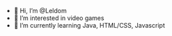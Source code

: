 - 👋 Hi, I’m @Leldom
- 👀 I’m interested in video games
- 🌱 I’m currently learning Java, HTML/CSS, Javascript

<!---
Leldom/Leldom is a ✨ special ✨ repository because its `README.md` (this file) appears on your GitHub profile.
You can click the Preview link to take a look at your changes.
--->
